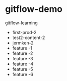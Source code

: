 # gitflow-demo
gitflow-learning

* first-prod-2
* test2-content-2
* jermken-2
* feature -1
* feature -2
* feature -3
* feature -4
* feature -5
* feature -6